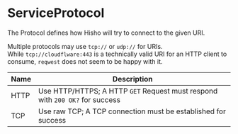 # ServiceProtocol

The Protocol defines how Hisho will try to connect to the given URI.

Multiple protocols may use `tcp://` or `udp://` for URIs.  
While `tcp://cloudflware:443` is a technically valid URI for an HTTP client to consume, `reqwest` does not seem to be happy with it.

| Name | Description                                                                  |
|------|------------------------------------------------------------------------------|
| HTTP | Use HTTP/HTTPS; A HTTP `GET` Request must respond with `200 OK?` for success |
| TCP  | Use raw TCP; A TCP connection must be established for success                |

